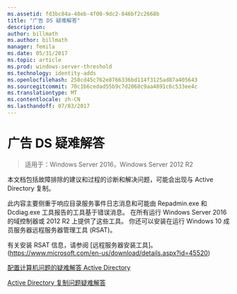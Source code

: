 ```yaml
---
ms.assetid: fd3bc84a-48eb-4f00-9dc2-846bf2c2668b
title: "广告 DS 疑难解答"
description: 
author: billmath
ms.author: billmath
manager: femila
ms.date: 05/31/2017
ms.topic: article
ms.prod: windows-server-threshold
ms.technology: identity-adds
ms.openlocfilehash: 258cd45c762e8766336bd114f3125ad87a405643
ms.sourcegitcommit: 70c1b6cedad55b9c7d2068c9aa4891c6c533ee4c
ms.translationtype: MT
ms.contentlocale: zh-CN
ms.lasthandoff: 07/03/2017
---
```

# <a name="ad-ds-troubleshooting"></a>广告 DS 疑难解答

>适用于：Windows Server 2016，Windows Server 2012 R2

本文档包括故障排除的建议和过程的诊断和解决问题，可能会出现与 Active Directory 复制。 

此内容主要侧重于响应目录服务事件日志消息和可能由 Repadmin.exe 和 Dcdiag.exe 工具报告的工具基于错误消息。 在所有运行 Windows Server 2016 的域控制器或 2012 R2 上提供了这些工具。 你还可以安装在运行 Windows 10 成员服务器远程服务器管理工具 (RSAT)。 

有关安装 RSAT 信息，请参阅 [远程服务器安装工具]。(https://www.microsoft.com/en-us/download/details.aspx?id=45520)

[配置计算机问题的疑难解答 Active Directory](../manage/troubleshoot/Configuring-a-Computer-for-Troubleshooting.md)

[Active Directory 复制问题疑难解答](../manage/troubleshoot/Troubleshooting-Active-Directory-Replication-Problems.md)

